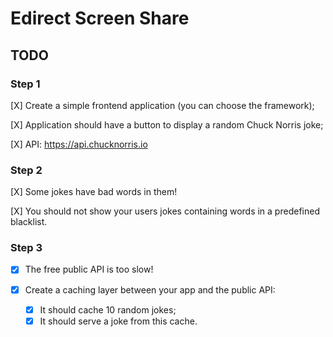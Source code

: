 # Edirect Screen Share

## TODO

### Step 1

[X] Create a simple frontend application (you can choose the framework);

[X] Application should have a button to display a random Chuck Norris joke;

[X] API: https://api.chucknorris.io

### Step 2

[X] Some jokes have bad words in them!

[X] You should not show your users jokes containing words in a predefined blacklist.

### Step 3

- [X] The free public API is too slow!

- [X] Create a caching layer between your app and the public API:
    - [X] It should cache 10 random jokes;
    - [X] It should serve a joke from this cache.